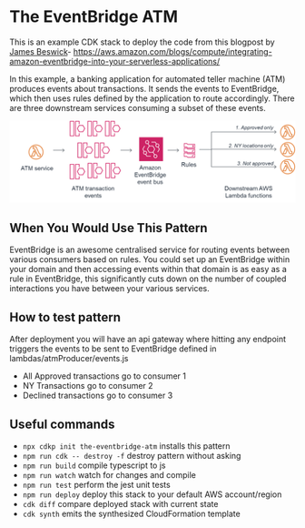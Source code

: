 # The EventBridge ATM

This is an example CDK stack to deploy the code from this blogpost by [James Beswick](https://twitter.com/jbesw)- https://aws.amazon.com/blogs/compute/integrating-amazon-eventbridge-into-your-serverless-applications/

In this example, a banking application for automated teller machine (ATM) produces events about transactions. It sends the events to EventBridge, which then uses rules defined by the application to route accordingly. There are three downstream services consuming a subset of these events.

![Architecture](img/amazon-eventbridge-custom-application-2.png)

## When You Would Use This Pattern

EventBridge is an awesome centralised service for routing events between various consumers based on rules. You could set up an EventBridge within your domain and then accessing events within that domain is as easy as a rule in EventBridge, this significantly cuts down on the number of coupled interactions you have between your various services.

## How to test pattern 

After deployment you will have an api gateway where hitting any endpoint triggers the events to be sent to EventBridge defined in lambdas/atmProducer/events.js

* All Approved transactions go to consumer 1
* NY Transactions go to consumer 2
* Declined transactions go to consumer 3

## Useful commands

 * `npx cdkp init the-eventbridge-atm` installs this pattern
 * `npm run cdk -- destroy -f` destroy pattern without asking
 * `npm run build`   compile typescript to js
 * `npm run watch`   watch for changes and compile
 * `npm run test`    perform the jest unit tests
 * `npm run deploy`      deploy this stack to your default AWS account/region
 * `cdk diff`        compare deployed stack with current state
 * `cdk synth`       emits the synthesized CloudFormation template
